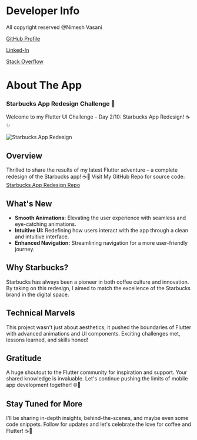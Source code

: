 # Developer Info

All copyright reserved @Nimesh Vasani 

[GitHub Profile](https://github.com/NimeshVasani)

[Linked-In](https://www.linkedin.com/in/nimesh-vasani-99b642154/)

[Stack Overflow](https://stackoverflow.com/users/16579306/nimesh-vasani)

# About The App
### Starbucks App Redesign Challenge 🚀

Welcome to my Flutter UI Challenge – Day 2/10: Starbucks App Redesign! ☕✨

![Starbucks App Redesign](insert_direct_image_link_here)

## Overview
Thrilled to share the results of my latest Flutter adventure – a complete redesign of the Starbucks app! ☕📱 Visit My GitHub Repo for source code: [Starbucks App Redesign Repo](https://lnkd.in/gSmKvaiW)

## What's New
- **Smooth Animations:** Elevating the user experience with seamless and eye-catching animations.
- **Intuitive UI:** Redefining how users interact with the app through a clean and intuitive interface.
- **Enhanced Navigation:** Streamlining navigation for a more user-friendly journey.

## Why Starbucks?
Starbucks has always been a pioneer in both coffee culture and innovation. By taking on this redesign, I aimed to match the excellence of the Starbucks brand in the digital space.

## Technical Marvels
This project wasn't just about aesthetics; it pushed the boundaries of Flutter with advanced animations and UI components. Exciting challenges met, lessons learned, and skills honed!

## Gratitude
A huge shoutout to the Flutter community for inspiration and support. Your shared knowledge is invaluable. Let's continue pushing the limits of mobile app development together! 🌐💙

## Stay Tuned for More
I'll be sharing in-depth insights, behind-the-scenes, and maybe even some code snippets. Follow for updates and let's celebrate the love for coffee and Flutter! ☕🚀
